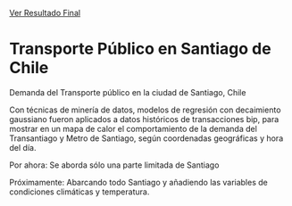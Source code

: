 [Ver Resultado Final](http://niebla.ing.puc.cl/chiletransporte/Heatmap/)

# Transporte Público en Santiago de Chile
Demanda del Transporte público en la ciudad de Santiago, Chile

Con técnicas de minería de datos, modelos de regresión con decaimiento gaussiano fueron aplicados a datos históricos de transacciones bip, para mostrar en un mapa de calor el comportamiento de la demanda del Transantiago y Metro de Santiago, según coordenadas geográficas y hora del día.

Por ahora: Se aborda sólo una parte limitada de Santiago

Próximamente: Abarcando todo Santiago y añadiendo las variables de condiciones climáticas y temperatura.
